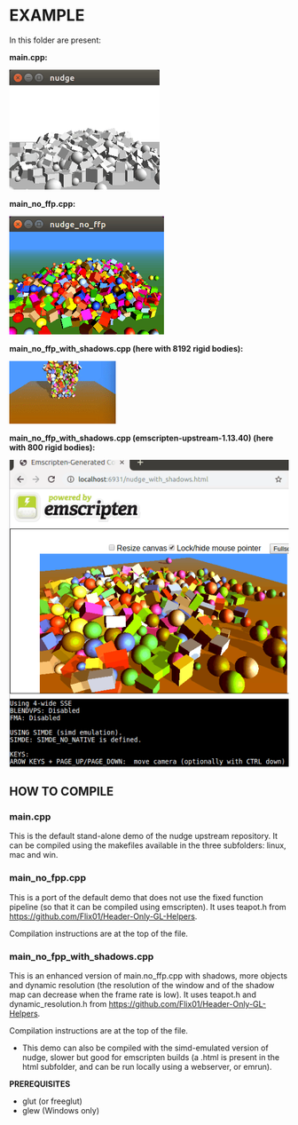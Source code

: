 # EXAMPLE

In this folder are present:

<b>main.cpp:</b>

![example](./screenshots/example.png)

<b>main_no_ffp.cpp:</b> 

![example](./screenshots/example_no_ffp.png)

<b>main_no_ffp_with_shadows.cpp (here with 8192 rigid bodies):</b> 

![example](./screenshots/example_no_ffp_with_shadows.gif)

<b>main_no_ffp_with_shadows.cpp (emscripten-upstream-1.13.40) (here with 800 rigid bodies):</b> 

![example](./screenshots/example_no_ffp_with_shadows_emscripten.png)


## HOW TO COMPILE

### main.cpp

This is the default stand-alone demo of the nudge upstream repository.
It can be compiled using the makefiles available in the three subfolders: linux, mac and win.

### main_no_fpp.cpp

This is a port of the default demo that does not use the fixed function pipeline (so that it can be compiled using emscripten).
It uses teapot.h from https://github.com/Flix01/Header-Only-GL-Helpers.

Compilation instructions are at the top of the file.

### main_no_fpp_with_shadows.cpp

This is an enhanced version of main.no_ffp.cpp with shadows, more objects and dynamic resolution (the resolution of the window and of the shadow map can decrease when the frame rate is low).
It uses teapot.h and dynamic_resolution.h from https://github.com/Flix01/Header-Only-GL-Helpers.

Compilation instructions are at the top of the file. 

- This demo can also be compiled with the simd-emulated version of nudge, slower but good for emscripten builds (a .html is present in the html subfolder, and can be run locally using a webserver, or emrun).



**PREREQUISITES**

* glut (or freeglut)
* glew (Windows only)

